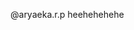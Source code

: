  @aryaeka.r.p
 heehehehehe

<!---
aryoks1/aryoks1 is a ✨ special ✨ repository because its `README.md` (this file) appears on your GitHub profile.
You can click the Preview link to take a look at your changes.
--->
